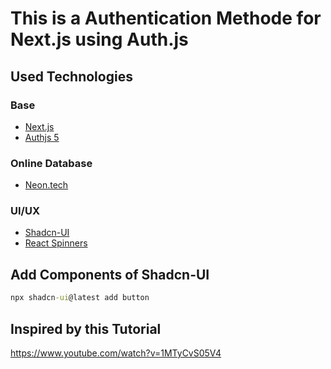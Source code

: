 # This is a Authentication Methode for Next.js using Auth.js

## Used Technologies

### Base

- [Next.js](https://nextjs.org/)
- [Authjs 5](https://authjs.dev/)

### Online Database

- [Neon.tech](https://neon.tech/)

### UI/UX

- [Shadcn-UI](https://ui.shadcn.com/docs/components/accordion)
- [React Spinners](https://www.davidhu.io/react-spinners/)

## Add Components of Shadcn-UI

```cmd
npx shadcn-ui@latest add button
```

## Inspired by this Tutorial

https://www.youtube.com/watch?v=1MTyCvS05V4
